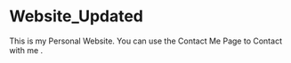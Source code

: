# Website_Updated

This is my Personal Website. You can use the Contact Me Page to Contact with me . 
